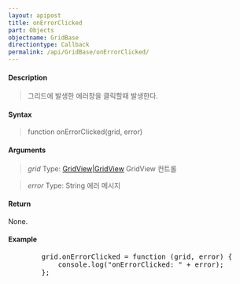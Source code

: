 ```yaml
---
layout: apipost
title: onErrorClicked
part: Objects
objectname: GridBase
directiontype: Callback
permalink: /api/GridBase/onErrorClicked/
---
```



#### Description

> 그리드에 발생한 에러창을 클릭할때 발생한다.

#### Syntax

> function onErrorClicked(grid, error)

#### Arguments

> *grid*
> Type: [GridView|GridView](/api/GridBase/)
> GridView 컨트롤

> *error*
> Type: String
> 에러 메시지

#### Return

None.

#### Example

<pre class="prettyprint">
        grid.onErrorClicked = function (grid, error) {
            console.log("onErrorClicked: " + error);
        };
</pre>

